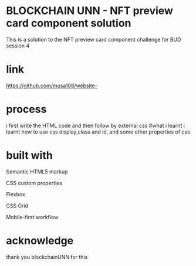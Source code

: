 # BLOCKCHAIN UNN - NFT preview card component solution 
This is a solution to the NFT preview card component challenge for BUD session 4 
# link 
https://github.com/musa108/website-

# process 
i first write the HTML code and then follow by external css 
#what i learnt 
i learnt how to use css display,class and id, and some other properties of css 
# built with 
Semantic HTML5 markup

CSS custom properties

Flexbox

CSS Grid

Mobile-first workflow
# acknowledge 
thank you blockchainUNN for this 



